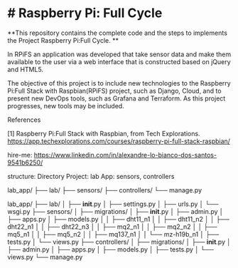 <h1> # Raspberry Pi: Full Cycle </h1>

**This repository contains the complete code and the steps to implements the Project Raspberry Pi:Full Cycle. **

In RPiFS an application was developed that take sensor data and make them available to the user via a web interface that is constructed based on jQuery and HTML5.

The objective of this project is to include new technologies to the Raspberry Pi:Full Stack with Raspbian(RPiFS) project, such as Django, Cloud, and to present new DevOps tools, such as Grafana and Terraform. As this project progresses, new tools may be included.

References

[1] Raspberry Pi:Full Stack with Raspbian, from Tech Explorations.
https://app.techexplorations.com/courses/raspberry-pi-full-stack-raspbian/


hire-me: https://www.linkedin.com/in/alexandre-lo-bianco-dos-santos-9541b6250/



structure:
Directory
Project: lab
App: sensors, controllers

lab_app/
├── lab/
├── sensors/
├── controllers/
└── manage.py

lab_app/
├── lab/
│   ├── __init__.py
│   ├── settings.py
│   ├── urls.py
│   └── wsgi.py
├── sensors/
│   ├── migrations/
│   ├── __init__.py
│   ├── admin.py
│   ├── apps.py
│   ├── models.py
│   │   ├── dht11_n1
│   │   ├── dht11_n2
│   │   ├── dht22_n1
│   │   ├── dht22_n3
│   │   ├── mq2_n1
│   │   ├── mq2_n2
│   │   ├── mq5_n1
│   │   ├── mq5_n2
│   │   ├── mq137_n1
│   │   └── mz-h19b_n1
│   ├── tests.py
│   └── views.py
├── controllers/
│   ├── migrations/
│   ├── __init__.py
│   ├── admin.py
│   ├── apps.py
│   ├── models.py
│   ├── tests.py
│   └── views.py
└── manage.py